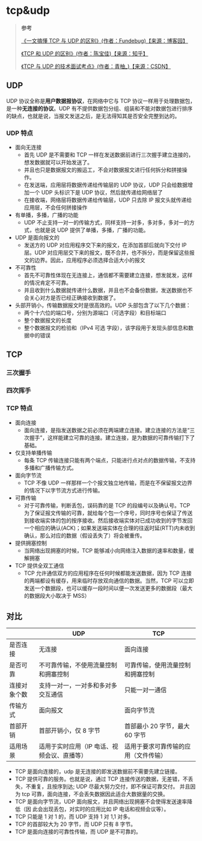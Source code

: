 # tcp&udp

> **参考**
>
> [《一文搞懂 TCP 与 UDP 的区别》(作者：Fundebug)【来源：博客园】](https://www.cnblogs.com/fundebug/p/differences-of-tcp-and-udp.html)
>
> [《TCP 和 UDP 的区别》(作者：陈宝佳)【来源：知乎】](https://zhuanlan.zhihu.com/p/24860273)
>
> [《TCP 与 UDP 的技术面试考点》(作者：青柚\_)【来源：CSDN】](https://blog.csdn.net/qq_38950316/article/details/81122894)

## UDP

UDP 协议全称是**用户数据报协议**，在网络中它与 TCP 协议一样用于处理数据包，是一种**无连接的协议**。UDP 有不提供数据包分组、组装和不能对数据包进行排序的缺点，也就是说，当报文发送之后，是无法得知其是否安全完整到达的。

### UDP 特点

- 面向无连接
  - 首先 UDP 是不需要和 TCP 一样在发送数据前进行三次握手建立连接的，想发数据就可以开始发送了。
  - 并且也只是数据报文的搬运工，不会对数据报文进行任何拆分和拼接操作。
  - 在发送端，应用层将数据传递给传输层的 UDP 协议，UDP 只会给数据增加一个 UDP 头标识下是 UDP 协议，然后就传递给网络层了
  - 在接收端，网络层将数据传递给传输层，UDP 只去除 IP 报文头就传递给应用层，不会任何拼接操作
- 有单播，多播，广播的功能
  - UDP 不止支持一对一的传输方式，同样支持一对多，多对多，多对一的方式，也就是说 UDP 提供了单播，多播，广播的功能。
- UDP 是面向报文的
  - 发送方的 UDP 对应用程序交下来的报文，在添加首部后就向下交付 IP 层。UDP 对应用层交下来的报文，既不合并，也不拆分，而是保留这些报文的边界。因此，应用程序必须选择合适大小的报文
- 不可靠性
  - 首先不可靠性体现在无连接上，通信都不需要建立连接，想发就发，这样的情况肯定不可靠。
  - 并且收到什么数据就传递什么数据，并且也不会备份数据，发送数据也不会关心对方是否已经正确接收到数据了。
- 头部开销小，传输数据报文时是很高效的。UDP 头部包含了以下几个数据：
  - 两个十六位的端口号，分别为源端口（可选字段）和目标端口
  - 整个数据报文的长度
  - 整个数据报文的检验和（IPv4 可选 字段），该字段用于发现头部信息和数据中的错误

## TCP

### 三次握手

### 四次挥手

### TCP 特点

- 面向连接
  - 面向连接，是指发送数据之前必须在两端建立连接。建立连接的方法是“三次握手”，这样能建立可靠的连接。建立连接，是为数据的可靠传输打下了基础。
- 仅支持单播传输
  - 每条 TCP 传输连接只能有两个端点，只能进行点对点的数据传输，不支持多播和广播传输方式。
- 面向字节流
  - TCP 不像 UDP 一样那样一个个报文独立地传输，而是在不保留报文边界的情况下以字节流方式进行传输。
- 可靠传输
  - 对于可靠传输，判断丢包，误码靠的是 TCP 的段编号以及确认号。TCP 为了保证报文传输的可靠，就给每个包一个序号，同时序号也保证了传送到接收端实体的包的按序接收。然后接收端实体对已成功收到的字节发回一个相应的确认(ACK)；如果发送端实体在合理的往返时延(RTT)内未收到确认，那么对应的数据（假设丢失了）将会被重传。
- 提供拥塞控制
  - 当网络出现拥塞的时候，TCP 能够减小向网络注入数据的速率和数量，缓解拥塞
- TCP 提供全双工通信
  - TCP 允许通信双方的应用程序在任何时候都能发送数据，因为 TCP 连接的两端都设有缓存，用来临时存放双向通信的数据。当然，TCP 可以立即发送一个数据段，也可以缓存一段时间以便一次发送更多的数据段（最大的数据段大小取决于 MSS）

## 对比

|              | UDP                                         | TCP                                  |
| ------------ | ------------------------------------------- | ------------------------------------ |
| 是否连接     | 无连接                                      | 面向连接                             |
| 是否可靠     | 不可靠传输，不使用流量控制和拥塞控制        | 可靠传输，使用流量控制和拥塞控制     |
| 连接对象个数 | 支持一对一，一对多和多对多交互通信          | 只能一对一通信                       |
| 传输方式     | 面向报文                                    | 面向字节流                           |
| 首部开销     | 首部开销小，仅 8 字节                       | 首部最小 20 字节，最大 60 字节       |
| 适用场景     | 适用于实时应用（IP 电话、视频会议、直播等） | 适用于要求可靠传输的应用（文件传输） |

- TCP 是面向连接的，udp 是无连接的即发送数据前不需要先建立链接。
- TCP 提供可靠的服务。也就是说，通过 TCP 连接传送的数据，无差错，不丢失，不重复，且按序到达; UDP 尽最大努力交付，即不保证可靠交付。 并且因为 tcp 可靠，面向连接，不会丢失数据因此适合大数据量的交换。
- TCP 是面向字节流，UDP 面向报文，并且网络出现拥塞不会使得发送速率降低（因 此会出现丢包，对实时的应用比如 IP 电话和视频会议等）。
- TCP 只能是 1 对 1 的，而 UDP 支持 1 对 1,1 对多。
- TCP 的首部较大为 20 字节，而 UDP 只有 8 字节。
- TCP 是面向连接的可靠性传输，而 UDP 是不可靠的。
